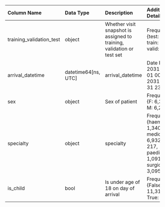 | Column Name              | Data Type           | Description                                                            | Additional Details                                                                           |
| :----------------------- | :------------------ | :--------------------------------------------------------------------- | :------------------------------------------------------------------------------------------- |
| training_validation_test | object              | Whether visit snapshot is assigned to training, validation or test set | Frequencies: {test: 3,701, train: 7,730, valid: 1,244}                                       |
| arrival_datetime         | datetime64[ns, UTC] | arrival_datetime                                                       | Date Range: 2031-03-01 00:03 - 2031-12-31 23:32                                              |
| sex                      | object              | Sex of patient                                                         | Frequencies: {F: 6,389, M: 6,286}                                                            |
| specialty                | object              | specialty                                                              | Frequencies: {haem/onc: 1,340, medical: 6,932, nan: 217, paediatric: 1,091, surgical: 3,095} |
| is_child                 | bool                | Is under age of 18 on day of arrival                                   | Frequencies: {False: 11,314, True: 1,361}                                                    |
